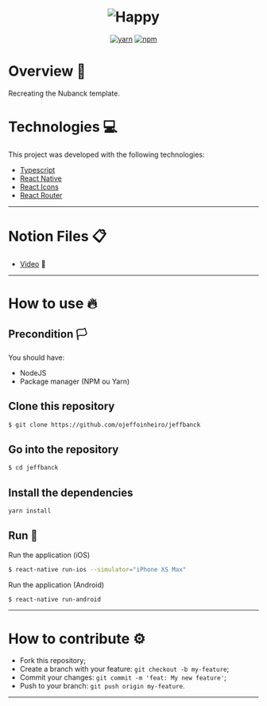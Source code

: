 <h1 align="center">
  <img alt="Happy" title="JeffBanck" src="https://user-images.githubusercontent.com/60162736/97937609-eb31b700-1d5d-11eb-8c99-add4f4fbe64f.png">
</h1>

<div align="center">

[![yarn](https://img.shields.io/badge/yarn-v1.22.4-725dba)](https://www.npmjs.com/package/yarn?activeTab=versions)<space><space>
[![npm](https://img.shields.io/badge/node-v12.18.3-725dba)](https://www.npmjs.com/package/@unform/core)<space><space>
</div>

# Overview :book:
 <p>
  Recreating the Nubanck template.
  </p>

# Technologies :computer:
This project was developed with the following technologies:
- [Typescript](typescriptlang.org/)
- [React Native](https://reactnative.dev)
- [React Icons](https://react-icons.github.io/react-icons/)
- [React Router](https://reactrouter.com/)
---


# Notion Files :clipboard:

- [Video](https://www.youtube.com/watch?v=DDm0M_rZLJo&ab_channel=Rocketseat) :rocket:
---

# How to use :fire:
## Precondition :white_flag:
You should have:
- NodeJS
- Package manager (NPM ou Yarn)

## Clone this repository
```bash
$ git clone https://github.com/ojeffoinheiro/jeffbanck
```
## Go into the repository
```bash
$ cd jeffbanck
```
## Install the dependencies
```bash
yarn install
```
## Run :iphone:
Run the application (iOS)
```bash
$ react-native run-ios --simulator="iPhone XS Max"
```
Run the application (Android)
```bash
$ react-native run-android
```
---

# How to contribute :gear:
- Fork this repository;
- Create a branch with your feature: `git checkout -b my-feature`;
- Commit your changes: `git commit -m 'feat: My new feature'`;
- Push to your branch: `git push origin my-feature`.

---


